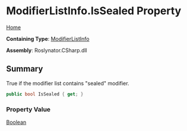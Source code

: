 # ModifierListInfo\.IsSealed Property

[Home](../../../../../README.md)

**Containing Type**: [ModifierListInfo](../README.md)

**Assembly**: Roslynator\.CSharp\.dll

## Summary

True if the modifier list contains "sealed" modifier\.

```csharp
public bool IsSealed { get; }
```

### Property Value

[Boolean](https://docs.microsoft.com/en-us/dotnet/api/system.boolean)

